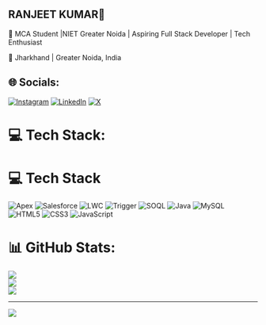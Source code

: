 ## RANJEET KUMAR👋

🌟 MCA Student |NIET Greater Noida | Aspiring Full Stack Developer | Tech Enthusiast

📍 Jharkhand | Greater Noida, India


## 🌐 Socials:
[![Instagram](https://img.shields.io/badge/Instagram-%23E4405F.svg?logo=Instagram&logoColor=white)](https://instagram.com/https://www.instagram.com/ranjeettt__?igsh=bHRxM2hjY3dwenVk) [![LinkedIn](https://img.shields.io/badge/LinkedIn-%230077B5.svg?logo=linkedin&logoColor=white)](https://linkedin.com/in/https://www.linkedin.com/in/ranjeettt?utm_source=share&utm_campaign=share_via&utm_content=profile&utm_medium=android_app) [![X](https://img.shields.io/badge/X-black.svg?logo=X&logoColor=white)](https://x.com/https://x.com/ranjeettt__?t=fTmUFOheTp-xAlEV9Jqapw&s=09) 

# 💻 Tech Stack:
# 💻 Tech Stack

![Apex](https://img.shields.io/badge/Apex-00A1E0?style=for-the-badge&logo=salesforce&logoColor=white)
![Salesforce](https://img.shields.io/badge/Salesforce-00A1E0?style=for-the-badge&logo=salesforce&logoColor=white)
![LWC](https://img.shields.io/badge/LWC-00A1E0?style=for-the-badge&logo=salesforce&logoColor=white)
![Trigger](https://img.shields.io/badge/Trigger-00A1E0?style=for-the-badge&logo=salesforce&logoColor=white)
![SOQL](https://img.shields.io/badge/SOQL-00A1E0?style=for-the-badge&logo=salesforce&logoColor=white)
![Java](https://img.shields.io/badge/java-%23ED8B00.svg?style=for-the-badge&logo=openjdk&logoColor=white)
![MySQL](https://img.shields.io/badge/mysql-4479A1.svg?style=for-the-badge&logo=mysql&logoColor=white)
![HTML5](https://img.shields.io/badge/html5-%23E34F26.svg?style=for-the-badge&logo=html5&logoColor=white)
![CSS3](https://img.shields.io/badge/css3-%231572B6.svg?style=for-the-badge&logo=css3&logoColor=white)
![JavaScript](https://img.shields.io/badge/javascript-%23323330.svg?style=for-the-badge&logo=javascript&logoColor=%23F7DF1E)
# 📊 GitHub Stats:
![](https://github-readme-stats.vercel.app/api?username=ranjeet13950&theme=dark&hide_border=false&include_all_commits=false&count_private=false)<br/>
![](https://github-readme-streak-stats.herokuapp.com/?user=ranjeet13950&theme=dark&hide_border=false)<br/>
![](https://github-readme-stats.vercel.app/api/top-langs/?username=ranjeet13950&theme=dark&hide_border=false&include_all_commits=false&count_private=false&layout=compact)

---
[![](https://visitcount.itsvg.in/api?id=ranjeet13950&icon=0&color=0)](https://visitcount.itsvg.in)

<!-- Proudly created with GPRM ( https://gprm.itsvg.in ) -->
